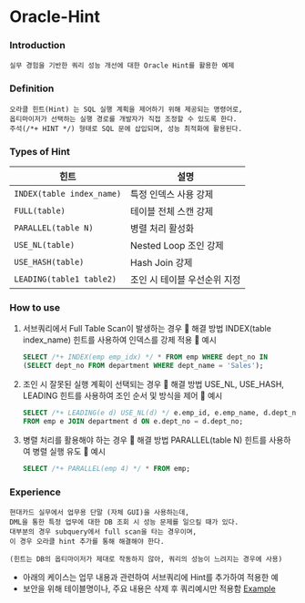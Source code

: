 # Oracle-Hint

### Introduction
```
실무 경험을 기반한 쿼리 성능 개선에 대한 Oracle Hint를 활용한 예제
```

### Definition
```
오라클 힌트(Hint) 는 SQL 실행 계획을 제어하기 위해 제공되는 명령어로, 
옵티마이저가 선택하는 실행 경로를 개발자가 직접 조정할 수 있도록 한다. 
주석(/*+ HINT */) 형태로 SQL 문에 삽입되며, 성능 최적화에 활용된다.
```

### Types of Hint
| 힌트 | 설명 |
|------|------|
| `INDEX(table index_name)` | 특정 인덱스 사용 강제 |
| `FULL(table)` | 테이블 전체 스캔 강제 |
| `PARALLEL(table N)` | 병렬 처리 활성화 |
| `USE_NL(table)` | Nested Loop 조인 강제 |
| `USE_HASH(table)` | Hash Join 강제 |
| `LEADING(table1 table2)` | 조인 시 테이블 우선순위 지정 |

### How to use

1. 서브쿼리에서 Full Table Scan이 발생하는 경우
🔹 해결 방법
INDEX(table index_name) 힌트를 사용하여 인덱스를 강제 적용
🔹 예시
     ```sql
     SELECT /*+ INDEX(emp emp_idx) */ * FROM emp WHERE dept_no IN 
     (SELECT dept_no FROM department WHERE dept_name = 'Sales');
     ```

2. 조인 시 잘못된 실행 계획이 선택되는 경우
🔹 해결 방법
USE_NL, USE_HASH, LEADING 힌트를 사용하여 조인 순서 및 방식을 제어
🔹 예시
     ```sql
     SELECT /*+ LEADING(e d) USE_NL(d) */ e.emp_id, e.emp_name, d.dept_name 
     FROM emp e JOIN department d ON e.dept_no = d.dept_no;
     ```

3. 병렬 처리를 활용해야 하는 경우
🔹 해결 방법
PARALLEL(table N) 힌트를 사용하여 병렬 실행 유도
🔹 예시
     ```sql
     SELECT /*+ PARALLEL(emp 4) */ * FROM emp;
     ```

### Experience
```
현대카드 실무에서 업무용 단말 (자체 GUI)을 사용하는데, 
DML을 통한 특정 업무에 대한 DB 조회 시 성능 문제를 일으킬 때가 있다.
대부분의 경우 subquery에서 full scan을 타는 경우이며, 
이 경우 오라클 hint 추가를 통해 해결해야 한다.

(힌트는 DB의 옵티마이저가 제대로 작동하지 않아, 쿼리의 성능이 느려지는 경우에 사용)
```

- 아래의 케이스는 업무 내용과 관련하여 서브쿼리에 Hint를 추가하여 적용한 예
- 보안을 위해 테이블명이나, 주요 내용은 삭제 후 쿼리예시만 적용함
[Example](./hint_example.sql)